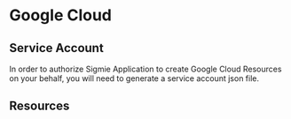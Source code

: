 # Google Cloud

## Service Account
In order to authorize Sigmie Application to create Google Cloud Resources on your behalf,
you will need to generate a service account json file.

## Resources